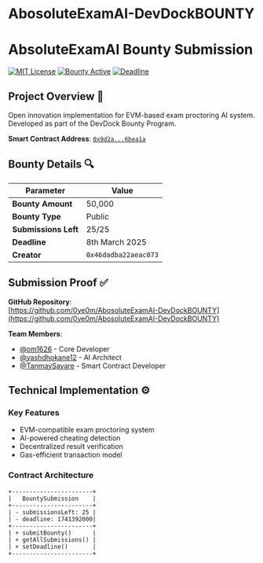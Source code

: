 # AbosoluteExamAI-DevDockBOUNTY

# AbsoluteExamAI Bounty Submission

[![MIT License](https://img.shields.io/badge/License-MIT-green.svg)](https://choosealicense.com/licenses/mit/)
[![Bounty Active](https://img.shields.io/badge/Bounty-Active-brightgreen)](https://etherscan.io/address/0x9d2ade18cb6bea1a)
[![Deadline](https://img.shields.io/badge/Deadline-8th_March_2025-red)]()

## Project Overview 🚀
Open innovation implementation for EVM-based exam proctoring AI system. Developed as part of the DevDock Bounty Program.

**Smart Contract Address**: [`0x9d2a...6bea1a`](https://etherscan.io/address/0x9d2ade18cb6bea1a)

## Bounty Details 🔍
| Parameter | Value |
|-----------|-------|
| **Bounty Amount** | 50,000 |
| **Bounty Type** | Public |
| **Submissions Left** | 25/25 |
| **Deadline** | 8th March 2025 |
| **Creator** | `0x46dadba22aeac073` |

## Submission Proof ✅
**GitHub Repository**:  
[https://github.com/0ye0m/AbosoluteExamAI-DevDockBOUNTY](https://github.com/0ye0m/AbosoluteExamAI-DevDockBOUNTY)

**Team Members**:
- [@om1626](https://t.me/om1626) - Core Developer
- [@yashdhokane12](https://t.me/yashdhokane12) - AI Architect
- [@TanmaySayare](https://t.me/TanmaySayare) - Smart Contract Developer

## Technical Implementation ⚙️
### Key Features
- EVM-compatible exam proctoring system
- AI-powered cheating detection
- Decentralized result verification
- Gas-efficient transaction model

### Contract Architecture
```solidity
+-----------------------+
|   BountySubmission    |
+-----------------------+
| - submissionsLeft: 25 |
| - deadline: 1741392000|
+-----------------------+
| + submitBounty()      |
| + getAllSubmissions() |
| + setDeadline()       |
+-----------------------+
